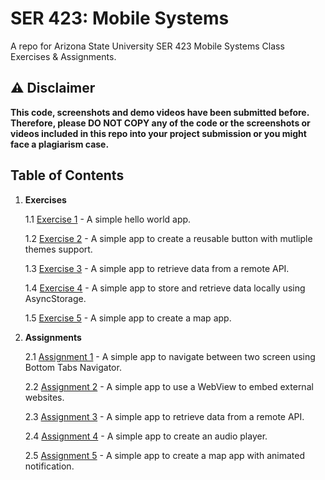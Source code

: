 # SER 423: Mobile Systems

A repo for Arizona State University SER 423 Mobile Systems Class Exercises & Assignments.

## :warning: Disclaimer

**This code, screenshots and demo videos have been submitted before. Therefore, please DO NOT COPY any of the code or the screenshots or videos included in this repo into your project submission or you might face a plagiarism case.**

## Table of Contents

1. **Exercises**

   1.1 [Exercise 1](./exercises/exercise-1/README.md) - A simple hello world app.

   1.2 [Exercise 2](./exercises/exercise-2/README.md) - A simple app to create a reusable button with mutliple themes support.

   1.3 [Exercise 3](./exercises//exercise-3/README.md) - A simple app to retrieve data from a remote API.

   1.4 [Exercise 4](./exercises//exercise-4/README.md) - A simple app to store and retrieve data locally using AsyncStorage.

   1.5 [Exercise 5](./exercises//exercise-5/README.md) - A simple app to create a map app.

2. **Assignments**

   2.1 [Assignment 1](./assignments/assignment-1/README.md) - A simple app to navigate between two screen using Bottom Tabs Navigator.

   2.2 [Assignment 2](./assignments/assignment-2/README.md) - A simple app to use a WebView to embed external websites.

   2.3 [Assignment 3](./assignments/assignment-3/README.md) - A simple app to retrieve data from a remote API.

   2.4 [Assignment 4](./assignments/assignment-4/README.md) - A simple app to create an audio player.

   2.5 [Assignment 5](./assignments/assignment-5/README.md) - A simple app to create a map app with animated notification.
